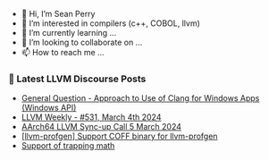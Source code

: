 - 👋 Hi, I’m Sean Perry
- 👀 I’m interested in compilers (c++, COBOL, llvm)
- 🌱 I’m currently learning ...
- 💞️ I’m looking to collaborate on ...
- 📫 How to reach me ...

<!---
s66perry/s66perry is a ✨ special ✨ repository because its `README.md` (this file) appears on your GitHub profile.
You can click the Preview link to take a look at your changes.
--->
### 📕 Latest LLVM Discourse Posts

<!-- DISCOURSE-LLVM:START -->
- [General Question - Approach to Use of Clang for Windows Apps &lpar;Windows API&rpar;](https://discourse.llvm.org/t/general-question-approach-to-use-of-clang-for-windows-apps-windows-api/77317#post_3)
- [LLVM Weekly - #531, March 4th 2024](https://discourse.llvm.org/t/llvm-weekly-531-march-4th-2024/77365#post_1)
- [AArch64 LLVM Sync-up Call 5 March 2024](https://discourse.llvm.org/t/aarch64-llvm-sync-up-call-5-march-2024/77364#post_1)
- [[llvm-profgen] Support COFF binary for llvm-profgen](https://discourse.llvm.org/t/llvm-profgen-support-coff-binary-for-llvm-profgen/77358#post_2)
- [Support of trapping math](https://discourse.llvm.org/t/support-of-trapping-math/77233?page=2#post_25)
<!-- DISCOURSE-LLVM:END -->
